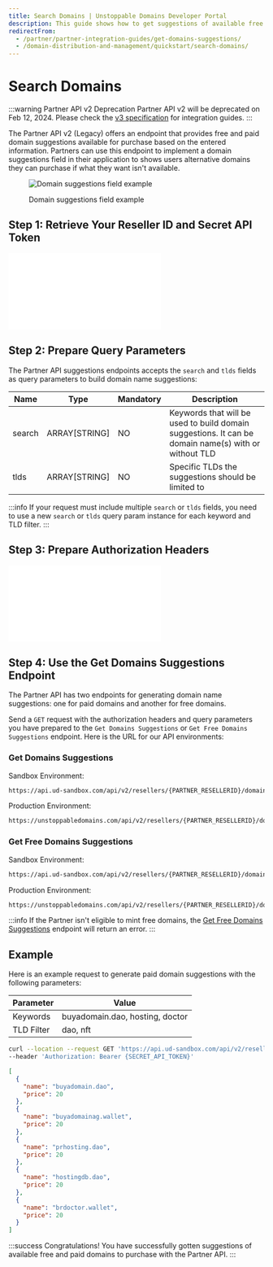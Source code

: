 ```yaml
---
title: Search Domains | Unstoppable Domains Developer Portal
description: This guide shows how to get suggestions of available free and paid domains to purchase with your Partner account.
redirectFrom:
  - /partner/partner-integration-guides/get-domains-suggestions/
  - /domain-distribution-and-management/quickstart/search-domains/
---
```


# Search Domains

:::warning Partner API v2 Deprecation
Partner API v2 will be deprecated on Feb 12, 2024. Please check the [v3 specification](https://docs.unstoppabledomains.com/openapi/partner/latest/) for integration guides.
:::

The Partner API v2 (Legacy) offers an endpoint that provides free and paid domain suggestions available for purchase based on the entered information. Partners can use this endpoint to implement a domain suggestions field in their application to shows users alternative domains they can purchase if what they want isn't available.

<figure>

![Domain suggestions field example](/images/domain-suggestions-field.png "#width=70%;")

<figcaption>Domain suggestions field example</figcaption>
</figure>

## Step 1: Retrieve Your Reseller ID and Secret API Token

<embed src="/snippets/_reseller-id-location.md" />

## Step 2: Prepare Query Parameters

The Partner API suggestions endpoints accepts the `search` and `tlds` fields as query parameters to build domain name suggestions:

| Name   | Type          | Mandatory | Description                                                                                          |
| ------ | ------------- | --------- | ---------------------------------------------------------------------------------------------------- |
| search | ARRAY[STRING] | NO        | Keywords that will be used to build domain suggestions. It can be domain name(s) with or without TLD |
| tlds   | ARRAY[STRING] | NO        | Specific TLDs the suggestions should be limited to                                                   |

:::info
If your request must include multiple `search` or `tlds` fields, you need to use a new `search` or `tlds` query param instance for each keyword and TLD filter.
:::

## Step 3: Prepare Authorization Headers

<embed src="/snippets/_auth-headers-preparation.md" />

## Step 4: Use the Get Domains Suggestions Endpoint

The Partner API has two endpoints for generating domain name suggestions: one for paid domains and another for free domains.

Send a `GET` request with the authorization headers and query parameters you have prepared to the `Get Domains Suggestions` or `Get Free Domains Suggestions` endpoint. Here is the URL for our API environments:

### Get Domains Suggestions

Sandbox Environment:

```bash
https://api.ud-sandbox.com/api/v2/resellers/{PARTNER_RESELLERID}/domains/suggestions?search={KEYWORD}&tlds={TLD_TO_FILTER}
```

Production Environment:

```bash
https://unstoppabledomains.com/api/v2/resellers/{PARTNER_RESELLERID}/domains/suggestions?search={KEYWORD}&tlds={TLD_TO_FILTER}
```

### Get Free Domains Suggestions

Sandbox Environment:

```bash
https://api.ud-sandbox.com/api/v2/resellers/{PARTNER_RESELLERID}/domains/suggestions/free?search={KEYWORD}&tlds={TLD_TO_FILTER}
```

Production Environment:

```bash
https://unstoppabledomains.com/api/v2/resellers/{PARTNER_RESELLERID}/domains/suggestions/free?search={KEYWORD}&tlds={TLD_TO_FILTER}
```

:::info
If the Partner isn't eligible to mint free domains, the [Get Free Domains Suggestions](https://docs.unstoppabledomains.com/openapi/reference/#operation/GetDomainsSuggestionsFree) endpoint will return an error.
:::

## Example

Here is an example request to generate paid domain suggestions with the following parameters:

| Parameter  | Value                           |
| ---------- | ------------------------------- |
| Keywords   | buyadomain.dao, hosting, doctor |
| TLD Filter | dao, nft                        |

```bash Request
curl --location --request GET 'https://api.ud-sandbox.com/api/v2/resellers/{PARTNER_RESELLERID}/domains/suggestions?search=buyadomain.dao&search=hosting&search=doctor&tlds=dao&tlds=wallet' \
--header 'Authorization: Bearer {SECRET_API_TOKEN}'
```

```json Response
[
  {
    "name": "buyadomain.dao",
    "price": 20
  },
  {
    "name": "buyadomainag.wallet",
    "price": 20
  },
  {
    "name": "prhosting.dao",
    "price": 20
  },
  {
    "name": "hostingdb.dao",
    "price": 20
  },
  {
    "name": "brdoctor.wallet",
    "price": 20
  }
]
```

:::success Congratulations!
You have successfully gotten suggestions of available free and paid domains to purchase with the Partner API.
:::



